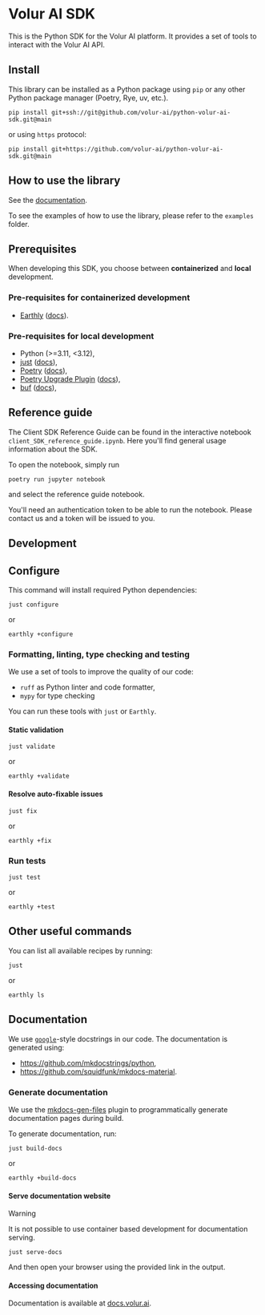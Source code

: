 # Volur AI SDK

This is the Python SDK for the Volur AI platform. It provides a set of tools to
interact with the Volur AI API.

## Install

This library can be installed as a Python package using `pip` or any other
Python package manager (Poetry, Rye, uv, etc.).

```shell
pip install git+ssh://git@github.com/volur-ai/python-volur-ai-sdk.git@main
```

or using `https` protocol:

```shell
pip install git+https://github.com/volur-ai/python-volur-ai-sdk.git@main
```

## How to use the library

See the [documentation](https://congenial-carnival-wopj8rk.pages.github.io/).

To see the examples of how to use the library, please refer to the
`examples` folder.

## Prerequisites

When developing this SDK, you choose between **containerized** and **local** development.

### Pre-requisites for containerized development

- [Earthly][earthly] ([docs][earthly-documentation]).

### Pre-requisites for local development

- Python (>=3.11, <3.12),
- [just][just] ([docs][just-documentation]),
- [Poetry][poetry] ([docs][poetry-documentation]),
- [Poetry Upgrade Plugin][poetry-plugin-upgrade] ([docs][poetry-plugin-upgrade-documentation]),
- [buf][buf] ([docs][buf-documentation]),

[earthly]: https://github.com/earthly/earthly
[earthly-documentation]: https://docs.earthly.dev/
[just]: https://github.com/casey/just
[just-documentation]: https://just.systems/man/en/
[poetry]: https://github.com/python-poetry/poetry
[poetry-documentation]: https://python-poetry.org/docs/
[poetry-plugin-upgrade]: https://github.com/apoclyps/poetry-plugin-upgrade
[poetry-plugin-upgrade-documentation]: https://github.com/apoclyps/poetry-plugin-upgrade?tab=readme-ov-file#poetry-plugin-upgrade
[buf]: https://github.com/bufbuild/buf
[buf-documentation]: https://buf.build/docs/introduction

## Reference guide
The Client SDK Reference Guide can be found in the interactive notebook `client_SDK_reference_guide.ipynb`. Here you'll find general usage information about the SDK.

To open the notebook, simply run

```shell
poetry run jupyter notebook
```

and select the reference guide notebook.

You'll need an authentication token to be able to run the notebook. Please contact us and a token will be issued to you.

## Development

## Configure

This command will install required Python dependencies:

```shell
just configure
```

or

```shell
earthly +configure
```

### Formatting, linting, type checking and testing

We use a set of tools to improve the quality of our code:

- `ruff` as Python linter and code formatter,
- `mypy` for type checking

You can run these tools with `just` or `Earthly`.

#### Static validation

```shell
just validate
```

or

```shell
earthly +validate
```

#### Resolve auto-fixable issues

```shell
just fix
```

or

```shell
earthly +fix
```

### Run tests

```shell
just test
```

or

```shell
earthly +test
```

## Other useful commands

You can list all available recipes by running:

```shell
just
```

or

```shell
earthly ls
```

## Documentation

We use [`google`][google-docstrings]-style docstrings in our code. The
documentation is generated using:

[google-docstrings]: https://google.github.io/styleguide/pyguide.html#38-comments-and-docstrings

- https://github.com/mkdocstrings/python,
- https://github.com/squidfunk/mkdocs-material.

### Generate documentation

We use the [mkdocs-gen-files](https://github.com/oprypin/mkdocs-gen-files) plugin to programmatically generate documentation
pages during build.

To generate documentation, run:

```shell
just build-docs
```

or

```shell
earthly +build-docs
```

#### Serve documentation website

> [!WARNING]
> It is not possible to use container based development for documentation serving.

```shell
just serve-docs
```

And then open your browser using the provided link in the output.

#### Accessing documentation

Documentation is available at [docs.volur.ai](https://docs.volur.ai).
